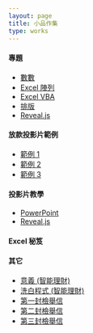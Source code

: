 ```yaml
---
layout: page
title: 小品作集
type: works
---
```


#### 專題

- <a target="_blank" href="https://doltegg.github.io/egg/demonstration/work/math.pdf">數數</a>
- <a target="_blank" href="https://doltegg.github.io/egg/demonstration/work/excel.pdf">Excel 陣列</a>
- <a target="_blank" href="https://doltegg.github.io/egg/demonstration/work/vba.pdf">Excel VBA</a>
- <a target="_blank" href="https://doltegg.github.io/egg/demonstration/work/typesetting.pdf">排版</a>
- <a target="_blank" href="https://doltegg.github.io/egg/demonstration.html#/">Reveal.js</a>

#### 放款投影片範例

- <a target="_blank" href="https://doltegg.github.io/egg/demonstration/work/loan.pdf">範例 1</a>
- <a target="_blank" href="https://doltegg.github.io/egg/demonstration/work/loan2.pdf">範例 2</a>
- <a target="_blank" href="https://doltegg.github.io/egg/demonstration/work/loan3.pdf">範例 3</a>

#### 投影片教學

- <a target="_blank" href="ppt.pdf">PowerPoint</a>
- <a target="_blank" href="https://doltegg.github.io/egg/demonstration.html#/">Reveal.js</a>

#### Excel 秘笈

#### 其它

- <a target="_blank" href="article/robo">意義 (智能理財)</a>
- <a target="_blank" href="">洗白程式 (智能理財)</a>
- <a target="_blank" href="">第一封檢舉信</a>
- <a target="_blank" href="">第二封檢舉信</a>
- <a target="_blank" href="">第三封檢舉信</a>


<!--Building...-->

